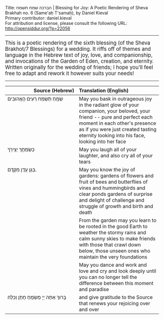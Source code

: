 <html>
<head></head>
<body>
Title: הברכה שמח תשמח | Blessing for Joy: A Poetic Rendering of Sheva Brakhah no. 6 (Same'aḥ T'samaḥ), by Daniel Kieval<br />
Primary contributor: daniel.kieval<br />
For attribution and license, please consult the following URL: <a href="http://opensiddur.org/?p=22056">http://opensiddur.org/?p=22056</a>
<p />
<hr />

<div class="english" style="font-size: 1.2em; ">
This is a poetic rendering of the sixth blessing (of the Sheva Brakhot/7 Blessings) for a wedding. It riffs off of themes and language in the Hebrew text of joy, love, and companionship, and invocations of the Garden of Eden, creation, and eternity. Written originally for the wedding of friends; I hope you'll feel free to adapt and rework it however suits your needs!
</div>

<hr />

<table style="margin-left: auto;margin-right: auto;" class="draggable">
<thead><tr><th id="x" style="text-align: right;">Source (Hebrew)</th><th style="text-align: left;">Translation (English)</th></tr></thead>
<tbody>
<tr><td style="vertical-align:top;" width="46%">
<div class="liturgy"><span lang="he">
שַׂמֵּֽחַ תְּשַׂמַּח רֵעִים הָאֲהוּבִים
</span></div></td>
 
<td style="vertical-align:top;" width="53%">
<div class="english">
May you bask in outrageous joy in the radiant glow of your companion, 
your beloved, your friend -- pure and perfect
each moment in each other's presence as if you were just created
tasting eternity looking into his face, looking into her face
</div></td></tr>


<tr><td style="vertical-align:top;" width="46%">
<div class="liturgy"><span lang="he">
כְּשַׂמֵּחֲךָ יְצִירְךָ
</span></div></td>
 
<td style="vertical-align:top;" width="53%">
<div class="english">
May you laugh all of your laughter, and also cry all of your tears
</div></td></tr>


<tr><td style="vertical-align:top;" width="46%">
<div class="liturgy"><span lang="he">
בְּגַן עֵֽדֶן מִקֶּֽדֶם.
</span></div></td>
 
<td style="vertical-align:top;" width="53%">
<div class="english">
May you know the joy of gardens:
gardens of flowers and fruit
of bees and butterflies
of vines and hummingbirds and clear ponds
gardens of surprise and delight
of challenge and struggle
of growth and birth and death
</div></td></tr>


<tr><td style="vertical-align:top;" width="46%">
<div class="liturgy"><span lang="he">

</span></div></td>
 
<td style="vertical-align:top;" width="53%">
<div class="english">
From the garden may you learn to be rooted in the good Earth
to weather the stormy rains and calm sunny skies
to make friends with those that crawl down below,
those unseen ones who maintain the very foundations
</div></td></tr>


<tr><td style="vertical-align:top;" width="46%">
<div class="liturgy"><span lang="he">

</span></div></td>
 
<td style="vertical-align:top;" width="53%">
<div class="english">
May you dance and work and love and cry and look deeply until you can no longer tell the difference 
between this moment and paradise
</div></td></tr>


<tr><td style="vertical-align:top;" width="46%">
<div class="liturgy"><span lang="he">
‏בָּרוּךְ אַתָּה יְיָ מְשַׂמֵּֽחַ חָתָן וְכַלָּה׃‏
</span></div></td>
 
<td style="vertical-align:top;" width="53%">
<div class="english">
and give gratitude to the Source that renews your rejoicing over and over
</div></td></tr>
</tbody></table>
</body>
</html>